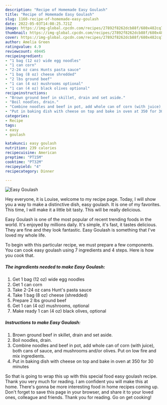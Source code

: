 ```yaml
---
description: "Recipe of Homemade Easy Goulash"
title: "Recipe of Homemade Easy Goulash"
slug: 1160-recipe-of-homemade-easy-goulash
date: 2022-05-03T14:08:25.721Z
image: https://img-global.cpcdn.com/recipes/27892f8262dcb88f/680x482cq70/easy-goulash-recipe-main-photo.jpg
thumbnail: https://img-global.cpcdn.com/recipes/27892f8262dcb88f/680x482cq70/easy-goulash-recipe-main-photo.jpg
cover: https://img-global.cpcdn.com/recipes/27892f8262dcb88f/680x482cq70/easy-goulash-recipe-main-photo.jpg
author: Amelia Green
ratingvalue: 4.9
reviewcount: 40445
recipeingredient:
- "1 bag (12 oz) wide egg noodles"
- "1 can corn"
- "2-24 oz cans Hunts pasta sauce"
- "1 bag (8 oz) cheese shredded"
- "2 lbs ground beef"
- "1 can (4 oz) mushrooms optional"
- "1 can (4 oz) black olives optional"
recipeinstructions:
- "Brown ground beef in skillet, drain and set aside."
- "Boil noodles, drain."
- "Combine noodles and beef in pot, add whole can of corn (with juice), both cans of sauce, and mushrooms and/or olives. Put on low fire and mix ingredients."
- "Put in baking dish with cheese on top and bake in oven at 350 for 30 minutes"
categories:
- Recipe
tags:
- easy
- goulash

katakunci: easy goulash 
nutrition: 239 calories
recipecuisine: American
preptime: "PT15M"
cooktime: "PT32M"
recipeyield: "4"
recipecategory: Dinner

---
```



![Easy Goulash](https://img-global.cpcdn.com/recipes/27892f8262dcb88f/680x482cq70/easy-goulash-recipe-main-photo.jpg)

Hey everyone, it is Louise, welcome to my recipe page. Today, I will show you a way to make a distinctive dish, easy goulash. It is one of my favorites. This time, I will make it a little bit tasty. This will be really delicious.

Easy Goulash is one of the most popular of recent trending foods in the world. It's enjoyed by millions daily. It's simple, it's fast, it tastes delicious. They are fine and they look fantastic. Easy Goulash is something that I've loved my whole life.




To begin with this particular recipe, we must prepare a few components. You can cook easy goulash using 7 ingredients and 4 steps. Here is how you cook that.

<!--inarticleads1-->

##### The ingredients needed to make Easy Goulash:

1. Get 1 bag (12 oz) wide egg noodles
1. Get 1 can corn
1. Take 2-24 oz cans Hunt&#39;s pasta sauce
1. Take 1 bag (8 oz) cheese (shredded)
1. Prepare 2 lbs ground beef
1. Get 1 can (4 oz) mushrooms, optional
1. Make ready 1 can (4 oz) black olives, optional




<!--inarticleads2-->

##### Instructions to make Easy Goulash:

1. Brown ground beef in skillet, drain and set aside.
1. Boil noodles, drain.
1. Combine noodles and beef in pot, add whole can of corn (with juice), both cans of sauce, and mushrooms and/or olives. Put on low fire and mix ingredients.
1. Put in baking dish with cheese on top and bake in oven at 350 for 30 minutes




So that is going to wrap this up with this special food easy goulash recipe. Thank you very much for reading. I am confident you will make this at home. There's gonna be more interesting food in home recipes coming up. Don't forget to save this page in your browser, and share it to your loved ones, colleague and friends. Thank you for reading. Go on get cooking!
